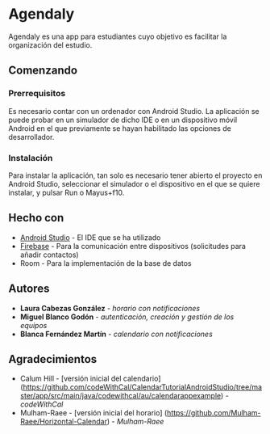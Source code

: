 # Agendaly

Agendaly es una app para estudiantes cuyo objetivo es facilitar la organización del estudio.

## Comenzando

### Prerrequisitos

Es necesario contar con un ordenador con Android Studio. La aplicación se puede probar en un simulador de dicho IDE o en un dispositivo móvil Android en el que previamente se hayan habilitado las opciones de desarrollador.

### Instalación

Para instalar la aplicación, tan solo es necesario tener abierto el proyecto en Android Studio, seleccionar el simulador o el dispositivo en el que se quiere instalar, y pulsar Run o Mayus+f10.

## Hecho con

- [Android Studio](https://developer.android.com/studio?hl=es&gclid=CjwKCAiA_omPBhBBEiwAcg7smVJbWRDIW_K41x2Z6NiTFKaxSzac3HWo8DREmtS0Wt2pVR2-Bd_WWxoCR4QQAvD_BwE&gclsrc=aw.ds) - El IDE que se ha utilizado
- [Firebase](https://firebase.google.com/?gclid=CjwKCAiA_omPBhBBEiwAcg7smVR5A_c06uBI2AwWq5ozeWu9JZVdtqDrlfGUBxYIrJWY2WcJhsn7ixoC36EQAvD_BwE&gclsrc=aw.ds) - Para la comunicación entre dispositivos (solicitudes para añadir contactos)
- Room - Para la implementación de la base de datos

## Autores
- **Laura Cabezas González** - *horario con notificaciones*
- **Miguel Blanco Godón** - *autenticación, creación y gestión de los equipos*
- **Blanca Fernández Martín** - *calendario con notificaciones*

## Agradecimientos
- Calum Hill - [versión inicial del calendario] (https://github.com/codeWithCal/CalendarTutorialAndroidStudio/tree/master/app/src/main/java/codewithcal/au/calendarappexample) - *codeWithCal*
- Mulham-Raee - [versión inicial del horario] (https://github.com/Mulham-Raee/Horizontal-Calendar) - *Mulham-Raee*


